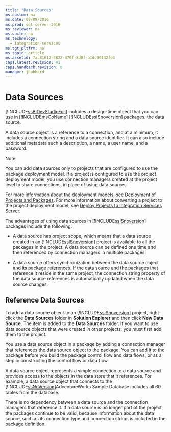 ```yaml
---
title: "Data Sources"
ms.custom: na
ms.date: 08/09/2016
ms.prod: sql-server-2016
ms.reviewer: na
ms.suite: na
ms.technology: 
  - integration-services
ms.tgt_pltfrm: na
ms.topic: article
ms.assetid: 7ac81612-9822-470f-8d0f-a1dc96142fe3
caps.latest.revision: 41
caps.handback.revision: 0
manager: jhubbard
---
```

# Data Sources
[!INCLUDE[ssBIDevStudioFull](../../Topics/TopicNameContainA/tokens/ssBIDevStudioFull_md.md)] includes a design-time object that you can use in [!INCLUDE[msCoName](../../Topics/TopicNameContainA/tokens/msCoName_md.md)] [!INCLUDE[ssISnoversion](../../Topics/TopicNameContainA/tokens/ssISnoversion_md.md)] packages: the data source.  
  
 A data source object is a reference to a connection, and at a minimum, it includes a connection string and a data source identifier. It can also include additional metadata such a description, a name, a user name, and a password.  
  
> [!NOTE]  
>  You can add data sources only to projects that are configured to use the package deployment model. If a project is configured to use the project deployment model, you use connection managers created at the project level to share connections, in place of using data sources.  
>   
>  For more information about the deployment models, see [Deployment of Projects and Packages](../../Topics/TopicNameNotContainA/Deployment-of-Projects-and-Packages.md). For more information about converting a project to the project deployment model, see [Deploy Projects to Integration Services Server](../../Topics/TopicNameNotContainA/Deploy-Projects-to-Integration-Services-Server.md).  
  
 The advantages of using data sources in [!INCLUDE[ssISnoversion](../../Topics/TopicNameContainA/tokens/ssISnoversion_md.md)] packages include the following:  
  
-   A data source has project scope, which means that a data source created in an [!INCLUDE[ssISnoversion](../../Topics/TopicNameContainA/tokens/ssISnoversion_md.md)] project is available to all the packages in the project. A data source can be defined one time and then referenced by connection managers in multiple packages.  
  
-   A data source offers synchronization between the data source object and its package references. If the data source and the packages that reference it reside in the same project, the connection string property of the data source references is automatically updated when the data source changes.  
  
## Reference Data Sources  
 To add a data source object to an [!INCLUDE[ssISnoversion](../../Topics/TopicNameContainA/tokens/ssISnoversion_md.md)] project, right-click the **Data Sources** folder in **Solution Explorer** and then click **New Data Source**. The item is added to the **Data Sources** folder. If you want to use data source objects that were created in other projects, you must first add them to the project.  
  
 You use a data source object in a package by adding a connection manager that references the data source object to the package. You can add it to the package before you build the package control flow and data flows, or as a step in constructing the control flow or data flow.  
  
 A data source object represents a simple connection to a data source and provides access to the objects in the data store that it references. For example, a data source object that connects to the [!INCLUDE[ssNoVersion](../../Topics/TopicNameContainA/tokens/ssNoVersion_md.md)]AdventureWorks Sample Database includes all 60 tables from the database.  
  
 There is no dependency between a data source and the connection managers that reference it. If a data source is no longer part of the project, the packages continue to be valid, because information about the data source, such as its connection type and connection string, is included in the package definition.